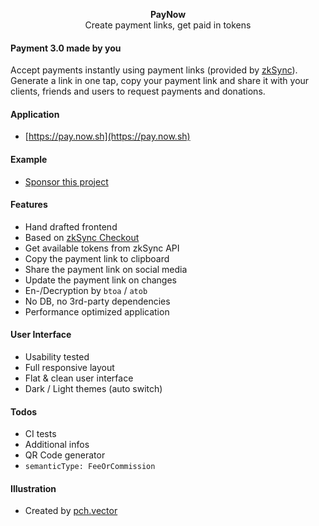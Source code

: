 <p align="center">
    <b>PayNow</b>
    <br>
    Create payment links, get paid in tokens
</p>

#### Payment 3.0 made by you
Accept payments instantly using payment links (provided by [zkSync](https://zksync.io)). Generate a link in one tap, copy your payment link and share it with your clients, friends and users to request payments and donations. 

#### Application
* [https://pay.now.sh](https://pay.now.sh)

#### Example
* [Sponsor this project](https://pay.now.sh/?MHgwNTM1NzY2RTc1RUUwNjAzZjQwZTg1MjBFZUFGQmNFOTQ0QTU3RjcyfHw)

#### Features
* Hand drafted frontend
* Based on [zkSync Checkout](https://www.notion.so/zkSync-Checkout-docs-2bffd6f169e746d0b51873e4127992a6)
* Get available tokens from zkSync API
* Copy the payment link to clipboard
* Share the payment link on social media
* Update the payment link on changes
* En-/Decryption by `btoa` / `atob`
* No DB, no 3rd-party dependencies
* Performance optimized application

#### User Interface
* Usability tested
* Full responsive layout
* Flat & clean user interface
* Dark / Light themes (auto switch)

#### Todos
* CI tests
* Additional infos
* QR Code generator
* `semanticType: FeeOrCommission`

#### Illustration
* Created by [pch.vector](https://www.freepik.com)


